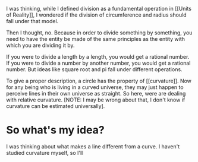 I was thinking, while I defined division as a fundamental operation in [[Units of Reality]], I wondered if the division of circumference and radius should fall under that model.

Then I thought, no. Because in order to divide something by something, you need to have the entity be made of the same principles as the entity with which you are dividing it by.

If you were to divide a length by a length, you would get a rational number. If you were to divide a number by another number, you would get a rational number. But ideas like square root and pi fall under different operations.

To give a proper description, a circle has the property of [[curvature]]. Now for any being who is living in a curved universe, they may just happen to perceive lines in their own universe as straight. So here, were are dealing with relative curvature. [NOTE: I may be wrong about that, I don't know if curvature can be estimated universally].

# So what's my idea?

I was thinking about what makes a line different from a curve. I haven't studied curvature myself, so I'll 